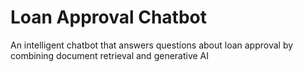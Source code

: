 # Loan Approval Chatbot
An intelligent chatbot that answers questions about loan approval by combining document retrieval and generative AI
